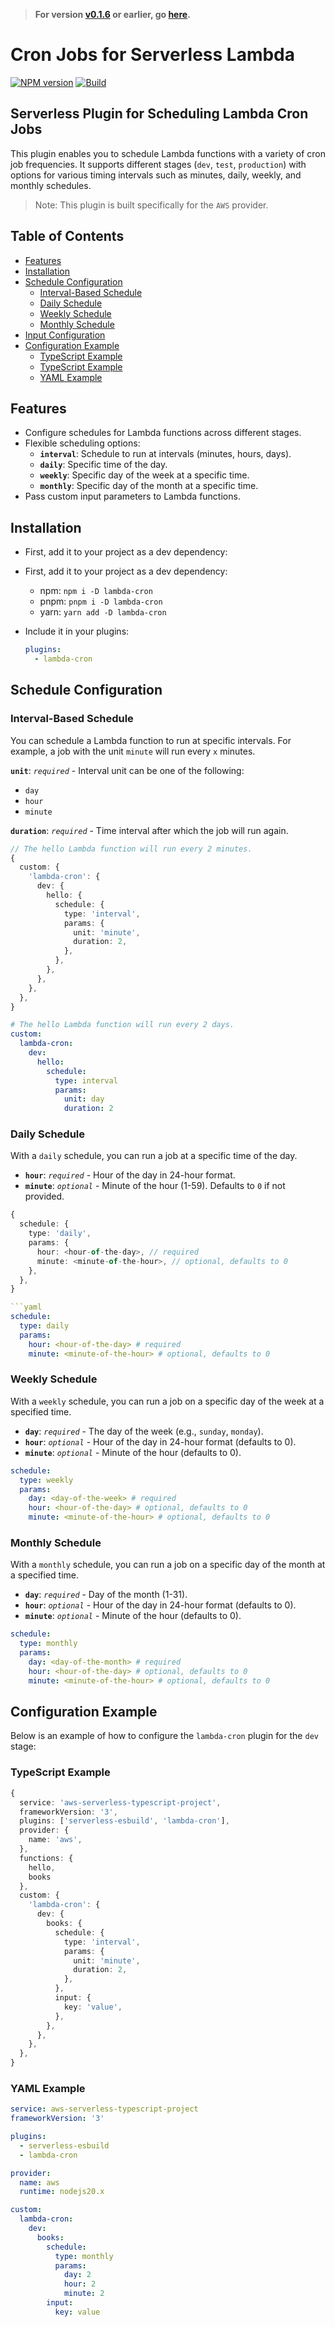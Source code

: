 <!-- @format -->

> **For version [v0.1.6](https://github.com/levi-20/lambda-cron/releases/tag/0.1.6) or earlier, go [here](https://github.com/levi-20/lambda-cron/tree/9a19b5391d00ee46e322f37f67573b37ead3f0e7).**

# Cron Jobs for Serverless Lambda

[![NPM version](https://img.shields.io/npm/v/lambda-cron.svg)](https://www.npmjs.com/package/lambda-cron)
[![Build](https://github.com/levi-20/cronify/actions/workflows/npm-publish.yml/badge.svg)](https://github.com/levi-20/cronify/actions/workflows/npm-publish.yml)

## Serverless Plugin for Scheduling Lambda Cron Jobs

This plugin enables you to schedule Lambda functions with a variety of cron job frequencies. It supports different stages (`dev`, `test`, `production`) with options for various timing intervals such as minutes, daily, weekly, and monthly schedules.

> Note: This plugin is built specifically for the `AWS` provider.

## Table of Contents

- [Features](#features)
- [Installation](#installation)
- [Schedule Configuration](#schedule-configuration)
  - [Interval-Based Schedule](#interval-based-schedule)
  - [Daily Schedule](#daily-schedule)
  - [Weekly Schedule](#weekly-schedule)
  - [Monthly Schedule](#monthly-schedule)
- [Input Configuration](#input-configuration)
- [Configuration Example](#configuration-example)
  - [TypeScript Example](#typescript-example)
  - [TypeScript Example](#typescript-example)
  - [YAML Example](#yaml-example)

## Features

- Configure schedules for Lambda functions across different stages.
- Flexible scheduling options:
  - **`interval`**: Schedule to run at intervals (minutes, hours, days).
  - **`daily`**: Specific time of the day.
  - **`weekly`**: Specific day of the week at a specific time.
  - **`monthly`**: Specific day of the month at a specific time.
- Pass custom input parameters to Lambda functions.

## Installation

- First, add it to your project as a dev dependency:
- First, add it to your project as a dev dependency:

  - npm: `npm i -D lambda-cron`
  - pnpm: `pnpm i -D lambda-cron`
  - yarn: `yarn add -D lambda-cron`

- Include it in your plugins:

  ```yaml
  plugins:
    - lambda-cron
  ```

## Schedule Configuration

### Interval-Based Schedule

You can schedule a Lambda function to run at specific intervals. For example, a job with the unit `minute` will run every `x` minutes.

**`unit`**: _`required`_ - Interval unit can be one of the following:

- `day`
- `hour`
- `minute`

**`duration`**: _`required`_ - Time interval after which the job will run again.

```typescript
// The hello Lambda function will run every 2 minutes.
{
  custom: {
    'lambda-cron': {
      dev: {
        hello: {
          schedule: {
            type: 'interval',
            params: {
              unit: 'minute',
              duration: 2,
            },
          },
        },
      },
    },
  },
}
```

```yaml
# The hello Lambda function will run every 2 days.
custom:
  lambda-cron:
    dev:
      hello:
        schedule:
          type: interval
          params:
            unit: day
            duration: 2
```

### Daily Schedule

With a `daily` schedule, you can run a job at a specific time of the day.

- **`hour`**: _`required`_ - Hour of the day in 24-hour format.
- **`minute`**: _`optional`_ - Minute of the hour (1-59). Defaults to `0` if not provided.

```typescript
{
  schedule: {
    type: 'daily',
    params: {
      hour: <hour-of-the-day>, // required
      minute: <minute-of-the-hour>, // optional, defaults to 0
    },
  },
}
```

```yaml
```yaml
schedule:
  type: daily
  params:
    hour: <hour-of-the-day> # required
    minute: <minute-of-the-hour> # optional, defaults to 0
```

### Weekly Schedule

With a `weekly` schedule, you can run a job on a specific day of the week at a specified time.

- **`day`**: _`required`_ - The day of the week (e.g., `sunday`, `monday`).
- **`hour`**: _`optional`_ - Hour of the day in 24-hour format (defaults to 0).
- **`minute`**: _`optional`_ - Minute of the hour (defaults to 0).

```yaml
schedule:
  type: weekly
  params:
    day: <day-of-the-week> # required
    hour: <hour-of-the-day> # optional, defaults to 0
    minute: <minute-of-the-hour> # optional, defaults to 0
```

### Monthly Schedule

With a `monthly` schedule, you can run a job on a specific day of the month at a specified time.

- **`day`**: _`required`_ - Day of the month (1-31).
- **`hour`**: _`optional`_ - Hour of the day in 24-hour format (defaults to 0).
- **`minute`**: _`optional`_ - Minute of the hour (defaults to 0).

```yaml
schedule:
  type: monthly
  params:
    day: <day-of-the-month> # required
    hour: <hour-of-the-day> # optional, defaults to 0
    minute: <minute-of-the-hour> # optional, defaults to 0
```

## Configuration Example

Below is an example of how to configure the `lambda-cron` plugin for the `dev` stage:

### TypeScript Example

```typescript
{
  service: 'aws-serverless-typescript-project',
  frameworkVersion: '3',
  plugins: ['serverless-esbuild', 'lambda-cron'],
  provider: {
    name: 'aws',
  },
  functions: {
    hello,
    books
  },
  custom: {
    'lambda-cron': {
      dev: {
        books: {
          schedule: {
            type: 'interval',
            params: {
              unit: 'minute',
              duration: 2,
            },
          },
          input: {
            key: 'value',
          },
        },
      },
    },
  },
}
```

### YAML Example

```yaml
service: aws-serverless-typescript-project
frameworkVersion: '3'

plugins:
  - serverless-esbuild
  - lambda-cron

provider:
  name: aws
  runtime: nodejs20.x

custom:
  lambda-cron:
    dev:
      books:
        schedule:
          type: monthly
          params:
            day: 2
            hour: 2
            minute: 2
        input:
          key: value
```

